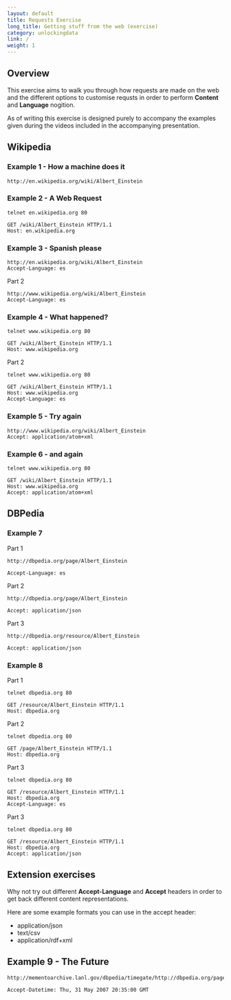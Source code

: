 ```yaml
---
layout: default
title: Requests Exercise
long_title: Getting stuff from the web (exercise)
category: unlockingdata
link: /
weight: 1
---
```


## Overview

This exercise aims to walk you through how requests are made on the web and the different options to customise requsts in order to perform <b>Content</b> and <b>Language</b> nogition. 

As of writing this exercise is designed purely to accompany the examples given during the videos included in the accompanying presentation.

## Wikipedia

### Example 1 - How a machine does it

<pre><code>http://en.wikipedia.org/wiki/Albert_Einstein</code></pre>

### Example 2 - A Web Request

<pre><code>telnet en.wikipedia.org 80

GET /wiki/Albert_Einstein HTTP/1.1
Host: en.wikipedia.org</code></pre>

### Example 3 - Spanish please

<pre><code>http://en.wikipedia.org/wiki/Albert_Einstein
Accept-Language: es</code></pre>

Part 2

<pre><code>http://www.wikipedia.org/wiki/Albert_Einstein
Accept-Language: es</code></pre>

### Example 4 - What happened?

<pre><code>telnet www.wikipedia.org 80

GET /wiki/Albert_Einstein HTTP/1.1
Host: www.wikipedia.org</code></pre>

Part 2

<pre><code>telnet www.wikipedia.org 80

GET /wiki/Albert_Einstein HTTP/1.1
Host: www.wikipedia.org
Accept-Language: es</code></pre>

### Example 5 - Try again

<pre><code>http://www.wikipedia.org/wiki/Albert_Einstein
Accept: application/atom+xml</code></pre>

### Example 6 - and again

<pre><code>telnet www.wikipedia.org 80

GET /wiki/Albert_Einstein HTTP/1.1
Host: www.wikipedia.org
Accept: application/atom+xml</code></pre>

## DBPedia

### Example 7 

Part 1

<pre><code>http://dbpedia.org/page/Albert_Einstein

Accept-Language: es</code></pre>

Part 2

<pre><code>http://dbpedia.org/page/Albert_Einstein

Accept: application/json</code></pre>

Part 3

<pre><code>http://dbpedia.org/resource/Albert_Einstein

Accept: application/json</code></pre>

### Example 8

Part 1

<pre><code>telnet dbpedia.org 80

GET /resource/Albert_Einstein HTTP/1.1
Host: dbpedia.org</code></pre>

Part 2

<pre><code>telnet dbpedia.org 80

GET /page/Albert_Einstein HTTP/1.1
Host: dbpedia.org</code></pre>

Part 3

<pre><code>telnet dbpedia.org 80

GET /resource/Albert_Einstein HTTP/1.1
Host: dbpedia.org
Accept-Language: es</code></pre>

Part 3

<pre><code>telnet dbpedia.org 80

GET /resource/Albert_Einstein HTTP/1.1
Host: dbpedia.org
Accept: application/json</code></pre>

## Extension exercises

Why not try out different <b>Accept-Language</b> and <b>Accept</b> headers in order to get back different content representations.

Here are some example formats you can use in the accept header:

* application/json
* text/csv
* application/rdf+xml

## Example 9 - The Future

<pre><code>http://mementoarchive.lanl.gov/dbpedia/timegate/http://dbpedia.org/page/Albert_Einstein

Accept-Datetime: Thu, 31 May 2007 20:35:00 GMT</code></pre>
